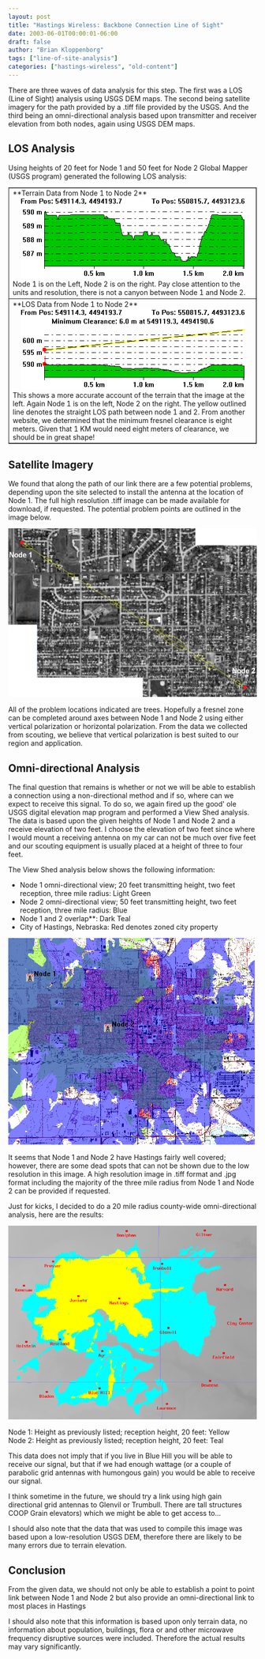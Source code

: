 ```yaml
---
layout: post
title: "Hastings Wireless: Backbone Connection Line of Sight"
date: 2003-06-01T00:00:01-06:00
draft: false
author: "Brian Kloppenborg"
tags: ["line-of-site-analysis"]
categories: ["hastings-wireless", "old-content"]
---
```


There are three waves of data analysis for this step. The first was a LOS (Line
of Sight) analysis using USGS DEM maps. The second being satellite imagery for
the path provided by a .tiff file provided by the USGS. And the third being an
omni-directional analysis based upon transmitter and receiver elevation from
both nodes, again using USGS DEM maps.

## LOS Analysis

Using heights of 20 feet for Node 1 and 50 feet for Node 2 Global Mapper (USGS
program) generated the following LOS analysis:

<table align="center" border="1" cellpadding="0" cellspacing="1" width="455">
  <tr>
    <td width="455">
    **Terrain Data from Node 1 to Node 2**  
    <div align="center">
      <img src="/images/hastings-wireless/topos/node1_node2.gif" 
    height="164" width="455"/>
    </div>
    Node 1 is on the Left, 
    Node 2 is on the right. Pay close attention to the units and resolution, 
    there is not a canyon between Node 1 and Node 2. 
    </td>
  </tr>
  <tr>
    <td width="607">**LOS Data from Node 1 to Node 2**
      <div align="center">
        <img src="/images/hastings-wireless/topos/node1-node2_los.gif" 
        height="164" width="455"/>
        </div>
        This shows a more accurate account of the terrain that the image at the
        left. Again Node 1 is on the left, Node 2 on the right. The yellow
        outlined line denotes the straight LOS path between node 1 and 2. From
        another website, we determined that the minimum fresnel clearance is
        eight meters. Given that 1 KM would need eight meters of clearance, we
        should be in great shape!
    </td>
  </tr>
</table>

## Satellite Imagery

We found that along the path of our link there are a few potential problems,
depending upon the site selected to install the antenna at the location of
Node 1. The full high resolution .tiff image can be made available for download,
if requested. The potential problem points are outlined in the image below.

![Node 1 to Node 2 Satellite Image](/images/hastings-wireless/imagery/node1_to_node2_prob.jpg)

All of the problem locations indicated are trees. Hopefully a fresnel zone can
be completed around axes between Node 1 and Node 2 using either vertical
polarization or horizontal polarization. From the data we collected from
scouting, we believe that vertical polarization is best suited to our region and
application.

## Omni-directional Analysis

The final question that remains is whether or not we will be able to establish a
connection using a non-directional method and if so, where can we expect to
receive this signal. To do so, we again fired up the good' ole USGS digital
elevation map program and performed a View Shed analysis. The data is based upon
the given heights of Node 1 and Node 2 and a receive elevation of two feet. I
choose the elevation of two feet since where I would mount a receiving antenna
on my car can not be much over five feet and our scouting equipment is usually
placed at a height of three to four feet.

The View Shed analysis below shows the following information:

* Node 1 omni-directional view; 20 feet transmitting height, two 
  feet reception, three mile radius: Light Green
* Node 2 omni-directional view; 50 feet transmitting height, two 
  feet reception, three mile radius: Blue
* Node 1 and 2 overlap**: Dark Teal
* City of Hastings, Nebraska: Red denotes zoned city property

![Hastings-wide LOS Analysis](/images/hastings-wireless/imagery/node1_2_overlap_local.jpg)

It seems that Node 1 and Node 2 have Hastings fairly well covered;
however, there are some dead spots that can not be shown due to the low
resolution in this image. A high resolution image in .tiff format and .jpg
format including the majority of the three mile radius from Node 1 and
Node 2 can be provided if requested.

Just for kicks, I decided to do a 20 mile radius county-wide omni-directional
analysis, here are the results:

![County LOS analysis](/images/hastings-wireless/imagery/county_LOS.gif)

Node 1: Height as previously listed; reception height, 20 feet: Yellow<br/>
Node 2: Height as previously listed; reception height, 20 feet: Teal<br/>

This data does not imply that if you live in Blue Hill you will be able to receive 
our signal, but that if we had enough wattage (or a couple of parabolic 
grid antennas with humongous gain) you would be able to receive our signal.

I think sometime in the future, we should try a link using high gain 
directional grid antennas to Glenvil or Trumbull. There are tall structures COOP Grain elevators) 
which we might be able to get access to...

I should also note that the data that was used to compile this image was based 
upon a low-resolution USGS DEM, therefore there are likely to be many errors 
due to terrain elevation.

## Conclusion

From the given data, we should not only be able to establish a point to point
link between Node 1 and Node 2 but also provide an omni-directional link to most
places in Hastings

I should also note that this information is based upon only terrain data, no
information about population, buildings, flora or and other microwave frequency
disruptive sources were included. Therefore the actual results may vary
significantly.

&nbsp;
